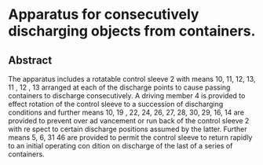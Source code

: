 # Apparatus for consecutively discharging objects from containers.

## Abstract
The apparatus includes a rotatable control sleeve 2 with means 10, 11, 12, 13, 11 , 12 , 13 arranged at each of the discharge points to cause passing containers to discharge consecutively. A driving member 4 is provided to effect rotation of the control sleeve to a succession of discharging conditions and further means 10, 19 , 22, 24, 26, 27, 28, 30, 29, 16, 14 are provided to prevent over ad vancement or run back of the control sleeve 2 with re spect to certain discharge positions assumed by the latter. Further means 5, 6, 31 46 are provided to permit the control sleeve to return rapidly to an initial operating con dition on discharge of the last of a series of containers.